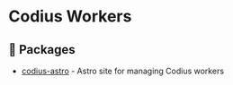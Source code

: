 # Codius Workers

## :jigsaw: Packages

- [codius-astro](./packages/codius-astro) - Astro site for managing Codius workers

